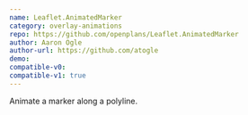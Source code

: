 ```yaml
---
name: Leaflet.AnimatedMarker
category: overlay-animations
repo: https://github.com/openplans/Leaflet.AnimatedMarker
author: Aaron Ogle
author-url: https://github.com/atogle
demo: 
compatible-v0:
compatible-v1: true
---
```


Animate a marker along a polyline.
